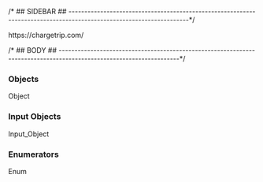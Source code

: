 /* ## SIDEBAR ## --------------------------------------------------------------------------------------------------------------------*/

<Sidebar>
<Logo>https://chargetrip.com/</Logo>
<Line>
</Sidebar>


/* ## BODY ## --------------------------------------------------------------------------------------------------------------------*/
<Body>

<Full>

### Objects

<TypeList>Object</TypeList>

</Full>

<Line>

<Full>

### Input Objects

<TypeList>Input_Object</TypeList>

</Full>

<Line>

<Full>

### Enumerators

<TypeList>Enum</TypeList>

</Full>

<Line>

</Body>
